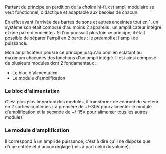 Partant du principe en perdition de la _chaîne_ hi-fi, cet ampli
modulaire se veut fonctionnel, didactique et adaptable aux besoins de
chacun.

En effet avant l'arrivée des barres de sons et autres enceintes tout en 1,
un système son était composé d'au moins 2 appareils : un amplificateur
intégré et une paire d'enceintes. Si l'on poussait plus loin ce principe,
il était possible de séparer l'ampli en 2 parties : le préampli et
l'ampli de puissance.

Mon amplificateur pousse ce principe jusqu'au bout en éclatant au maximum
chacunes des fonctions d'un ampli intégré.
Il est ainsi composé de plusieurs modules dont 2 fondamentaux :

-   Le bloc d'alimentation
-   Le module d'amplification

### Le bloc d'alimentation

C'est plus plus important des modules, il transforme de courant du
secteur en 2 sorties continues : la première de +/-30V pour alimenter le
module d'amplification et la seconde de +/-15V pour alimenter tous les
autres modules

### Le module d'amplification

Il correspond à un ampli de puissance, c'est à dire qu'il ne dispose que
d'une entrée et d'aucun réglage (mis à part celui du volume).